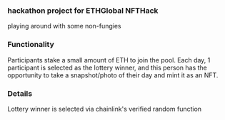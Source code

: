 ### hackathon project for ETHGlobal NFTHack
playing around with some non-fungies

### Functionality

Participants stake a small amount of ETH to join the pool. Each day, 1 participant is selected as the lottery winner, and this person has the opportunity to take a snapshot/photo of their day and mint it as an NFT. 

### Details

Lottery winner is selected via chainlink's verified random function